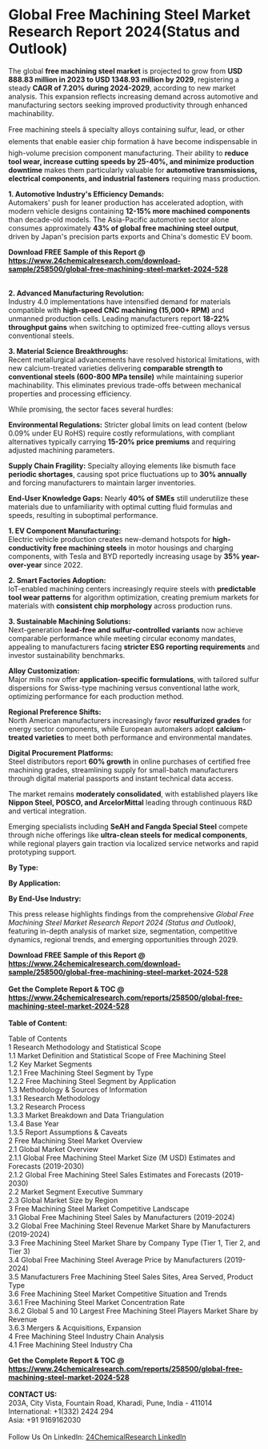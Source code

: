 <h1>Global Free Machining Steel Market Research Report 2024(Status and Outlook)</h1><p>The global <strong>free machining steel market</strong> is projected to grow from <strong>USD 888.83 million in 2023 to USD 1348.93 million by 2029</strong>, registering a steady <strong>CAGR of 7.20% during 2024-2029</strong>, according to new market analysis. This expansion reflects increasing demand across automotive and manufacturing sectors seeking improved productivity through enhanced machinability.</p><p>Free machining steels â specialty alloys containing sulfur, lead, or other elements that enable easier chip formation â have become indispensable in high-volume precision component manufacturing. Their ability to <strong>reduce tool wear, increase cutting speeds by 25-40%, and minimize production downtime</strong> makes them particularly valuable for <strong>automotive transmissions, electrical components, and industrial fasteners</strong> requiring mass production.</p><p><strong>1. Automotive Industry's Efficiency Demands:</strong><br>
Automakers' push for leaner production has accelerated adoption, with modern vehicle designs containing <strong>12-15% more machined components</strong> than decade-old models. The Asia-Pacific automotive sector alone consumes approximately <strong>43% of global free machining steel output</strong>, driven by Japan's precision parts exports and China's domestic EV boom.</p><div><b>Download FREE Sample of this Report @ 
            <a href="https://www.24chemicalresearch.com/download-sample/258500/global-free-machining-steel-market-2024-528">
            https://www.24chemicalresearch.com/download-sample/258500/global-free-machining-steel-market-2024-528</a></b></div><br><p><strong>2. Advanced Manufacturing Revolution:</strong><br>
Industry 4.0 implementations have intensified demand for materials compatible with <strong>high-speed CNC machining (15,000+ RPM)</strong> and unmanned production cells. Leading manufacturers report <strong>18-22% throughput gains</strong> when switching to optimized free-cutting alloys versus conventional steels.</p><p><strong>3. Material Science Breakthroughs:</strong><br>
Recent metallurgical advancements have resolved historical limitations, with new calcium-treated varieties delivering <strong>comparable strength to conventional steels (600-800 MPa tensile)</strong> while maintaining superior machinability. This eliminates previous trade-offs between mechanical properties and processing efficiency.</p><p>While promising, the sector faces several hurdles:</p><p><strong>Environmental Regulations:</strong> Stricter global limits on lead content (below 0.09% under EU RoHS) require costly reformulations, with compliant alternatives typically carrying <strong>15-20% price premiums</strong> and requiring adjusted machining parameters.</p><p><strong>Supply Chain Fragility:</strong> Specialty alloying elements like bismuth face <strong>periodic shortages</strong>, causing spot price fluctuations up to <strong>30% annually</strong> and forcing manufacturers to maintain larger inventories.</p><p><strong>End-User Knowledge Gaps:</strong> Nearly <strong>40% of SMEs</strong> still underutilize these materials due to unfamiliarity with optimal cutting fluid formulas and speeds, resulting in suboptimal performance.</p><p><strong>1. EV Component Manufacturing:</strong><br>
Electric vehicle production creates new-demand hotspots for <strong>high-conductivity free machining steels</strong> in motor housings and charging components, with Tesla and BYD reportedly increasing usage by <strong>35% year-over-year</strong> since 2022.</p><p><strong>2. Smart Factories Adoption:</strong><br>
IoT-enabled machining centers increasingly require steels with <strong>predictable tool wear patterns</strong> for algorithm optimization, creating premium markets for materials with <strong>consistent chip morphology</strong> across production runs.</p><p><strong>3. Sustainable Machining Solutions:</strong><br>
Next-generation <strong>lead-free and sulfur-controlled variants</strong> now achieve comparable performance while meeting circular economy mandates, appealing to manufacturers facing <strong>stricter ESG reporting requirements</strong> and investor sustainability benchmarks.</p><p><strong>Alloy Customization:</strong><br>
    Major mills now offer <strong>application-specific formulations</strong>, with tailored sulfur dispersions for Swiss-type machining versus conventional lathe work, optimizing performance for each production method.</p><p><strong>Regional Preference Shifts:</strong><br>
    North American manufacturers increasingly favor <strong>resulfurized grades</strong> for energy sector components, while European automakers adopt <strong>calcium-treated varieties</strong> to meet both performance and environmental mandates.</p><p><strong>Digital Procurement Platforms:</strong><br>
    Steel distributors report <strong>60% growth</strong> in online purchases of certified free machining grades, streamlining supply for small-batch manufacturers through digital material passports and instant technical data access.</p><p>The market remains <strong>moderately consolidated</strong>, with established players like <strong>Nippon Steel, POSCO, and ArcelorMittal</strong> leading through continuous R&amp;D and vertical integration.</p><p>Emerging specialists including <strong>SeAH and Fangda Special Steel</strong> compete through niche offerings like <strong>ultra-clean steels for medical components</strong>, while regional players gain traction via localized service networks and rapid prototyping support.</p><p><strong>By Type:</strong></p><p><strong>By Application:</strong></p><p><strong>By End-Use Industry:</strong></p><p>This press release highlights findings from the comprehensive <em>Global Free Machining Steel Market Research Report 2024 (Status and Outlook)</em>, featuring in-depth analysis of market size, segmentation, competitive dynamics, regional trends, and emerging opportunities through 2029.</p><div><b>Download FREE Sample of this Report @ 
            <a href="https://www.24chemicalresearch.com/download-sample/258500/global-free-machining-steel-market-2024-528">
            https://www.24chemicalresearch.com/download-sample/258500/global-free-machining-steel-market-2024-528</a></b></div><br><div><b>Get the Complete Report & TOC @ 
            <a href="https://www.24chemicalresearch.com/reports/258500/global-free-machining-steel-market-2024-528">
            https://www.24chemicalresearch.com/reports/258500/global-free-machining-steel-market-2024-528</a></b></div><br>
            <b>Table of Content:</b><p>Table of Contents<br />
1 Research Methodology and Statistical Scope<br />
1.1 Market Definition and Statistical Scope of Free Machining Steel<br />
1.2 Key Market Segments<br />
1.2.1 Free Machining Steel Segment by Type<br />
1.2.2 Free Machining Steel Segment by Application<br />
1.3 Methodology & Sources of Information<br />
1.3.1 Research Methodology<br />
1.3.2 Research Process<br />
1.3.3 Market Breakdown and Data Triangulation<br />
1.3.4 Base Year<br />
1.3.5 Report Assumptions & Caveats<br />
2 Free Machining Steel Market Overview<br />
2.1 Global Market Overview<br />
2.1.1 Global Free Machining Steel Market Size (M USD) Estimates and Forecasts (2019-2030)<br />
2.1.2 Global Free Machining Steel Sales Estimates and Forecasts (2019-2030)<br />
2.2 Market Segment Executive Summary<br />
2.3 Global Market Size by Region<br />
3 Free Machining Steel Market Competitive Landscape<br />
3.1 Global Free Machining Steel Sales by Manufacturers (2019-2024)<br />
3.2 Global Free Machining Steel Revenue Market Share by Manufacturers (2019-2024)<br />
3.3 Free Machining Steel Market Share by Company Type (Tier 1, Tier 2, and Tier 3)<br />
3.4 Global Free Machining Steel Average Price by Manufacturers (2019-2024)<br />
3.5 Manufacturers Free Machining Steel Sales Sites, Area Served, Product Type<br />
3.6 Free Machining Steel Market Competitive Situation and Trends<br />
3.6.1 Free Machining Steel Market Concentration Rate<br />
3.6.2 Global 5 and 10 Largest Free Machining Steel Players Market Share by Revenue<br />
3.6.3 Mergers & Acquisitions, Expansion<br />
4 Free Machining Steel Industry Chain Analysis<br />
4.1 Free Machining Steel Industry Cha</p><div><b>Get the Complete Report & TOC @ 
            <a href="https://www.24chemicalresearch.com/reports/258500/global-free-machining-steel-market-2024-528">
            https://www.24chemicalresearch.com/reports/258500/global-free-machining-steel-market-2024-528</a></b></div><br><b>CONTACT US:</b><br>
            203A, City Vista, Fountain Road, Kharadi, Pune, India - 411014<br>
            International: +1(332) 2424 294<br>
            Asia: +91 9169162030 <br><br>
            Follow Us On LinkedIn: <a href="https://www.linkedin.com/company/24chemicalresearch/">24ChemicalResearch LinkedIn</a>